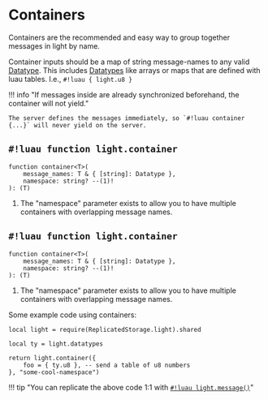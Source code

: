 # Containers

Containers are the recommended and easy way to group together messages in light by name.

Container inputs should be a map of string message-names to any valid [Datatype](../../../datatypes/index.md).
This includes [Datatypes](../../../datatypes/index.md) like arrays or maps that are defined with luau tables.
I.e., `#!luau { light.u8 }`

!!! info "If messages inside are already synchronized beforehand, the container will not yield."

    The server defines the messages immediately, so `#!luau container {...}` will never yield on the server.

## `#!luau function light.container`

```luau title='<!-- client --> <!-- shared --> <!-- sync --> <!-- async -->'
function container<T>(
    message_names: T & { [string]: Datatype },
    namespace: string? --(1)!
): (T)
```

1. The "namespace" parameter exists to allow you to have multiple containers with overlapping message names.

## `#!luau function light.container`

```luau title='<!-- server --> <!-- sync -->'
function container<T>(
    message_names: T & { [string]: Datatype },
    namespace: string? --(1)!
): (T)
```

1. The "namespace" parameter exists to allow you to have multiple containers with overlapping message names.

Some example code using containers:

```luau
local light = require(ReplicatedStorage.light).shared

local ty = light.datatypes

return light.container({
    foo = { ty.u8 }, -- send a table of u8 numbers
}, "some-cool-namespace")
```

!!! tip "You can replicate the above code 1:1 with [`#!luau light.message()`](./message.md)"
